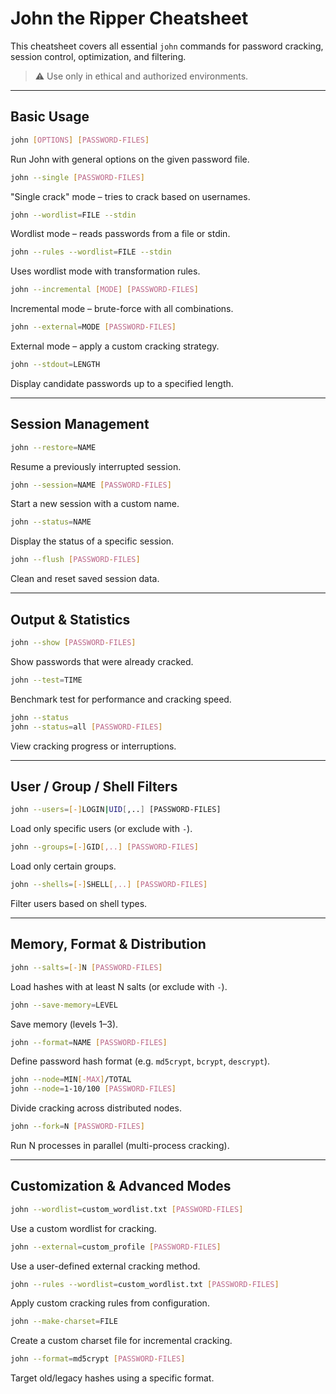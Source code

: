 # John the Ripper Cheatsheet

This cheatsheet covers all essential `john` commands for password cracking, session control, optimization, and filtering.

> ⚠️ Use only in ethical and authorized environments.

---

## Basic Usage

```bash
john [OPTIONS] [PASSWORD-FILES]
```
Run John with general options on the given password file.

```bash
john --single [PASSWORD-FILES]
```
"Single crack" mode – tries to crack based on usernames.

```bash
john --wordlist=FILE --stdin
```
Wordlist mode – reads passwords from a file or stdin.

```bash
john --rules --wordlist=FILE --stdin
```
Uses wordlist mode with transformation rules.

```bash
john --incremental [MODE] [PASSWORD-FILES]
```
Incremental mode – brute-force with all combinations.

```bash
john --external=MODE [PASSWORD-FILES]
```
External mode – apply a custom cracking strategy.

```bash
john --stdout=LENGTH
```
Display candidate passwords up to a specified length.

---

## Session Management

```bash
john --restore=NAME
```
Resume a previously interrupted session.

```bash
john --session=NAME [PASSWORD-FILES]
```
Start a new session with a custom name.

```bash
john --status=NAME
```
Display the status of a specific session.

```bash
john --flush [PASSWORD-FILES]
```
Clean and reset saved session data.

---

## Output & Statistics

```bash
john --show [PASSWORD-FILES]
```
Show passwords that were already cracked.

```bash
john --test=TIME
```
Benchmark test for performance and cracking speed.

```bash
john --status
john --status=all [PASSWORD-FILES]
```
View cracking progress or interruptions.

---

## User / Group / Shell Filters

```bash
john --users=[-]LOGIN|UID[,..] [PASSWORD-FILES]
```
Load only specific users (or exclude with `-`).

```bash
john --groups=[-]GID[,..] [PASSWORD-FILES]
```
Load only certain groups.

```bash
john --shells=[-]SHELL[,..] [PASSWORD-FILES]
```
Filter users based on shell types.

---

## Memory, Format & Distribution

```bash
john --salts=[-]N [PASSWORD-FILES]
```
Load hashes with at least N salts (or exclude with `-`).

```bash
john --save-memory=LEVEL
```
Save memory (levels 1–3).

```bash
john --format=NAME [PASSWORD-FILES]
```
Define password hash format (e.g. `md5crypt`, `bcrypt`, `descrypt`).

```bash
john --node=MIN[-MAX]/TOTAL
john --node=1-10/100 [PASSWORD-FILES]
```
Divide cracking across distributed nodes.

```bash
john --fork=N [PASSWORD-FILES]
```
Run N processes in parallel (multi-process cracking).

---

## Customization & Advanced Modes

```bash
john --wordlist=custom_wordlist.txt [PASSWORD-FILES]
```
Use a custom wordlist for cracking.

```bash
john --external=custom_profile [PASSWORD-FILES]
```
Use a user-defined external cracking method.

```bash
john --rules --wordlist=custom_wordlist.txt [PASSWORD-FILES]
```
Apply custom cracking rules from configuration.

```bash
john --make-charset=FILE
```
Create a custom charset file for incremental cracking.

```bash
john --format=md5crypt [PASSWORD-FILES]
```
Target old/legacy hashes using a specific format.
